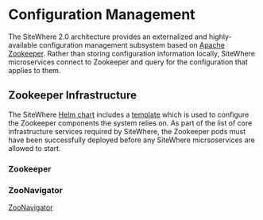 # Configuration Management

The SiteWhere 2.0 architecture provides an externalized and highly-available configuration
management subsystem based on [Apache Zookeeper](https://zookeeper.apache.org/). Rather than
storing configuration information locally, SiteWhere microservices connect to Zookeeper
and query for the configuration that applies to them.

## Zookeeper Infrastructure

The SiteWhere [Helm chart](https://github.com/sitewhere/sitewhere-k8s/blob/sitewhere-2.0.1/charts)
includes a [template](https://github.com/sitewhere/sitewhere-k8s/blob/sitewhere-2.0.1/charts/sitewhere/templates/Zookeeper.yaml)
which is used to configure the Zookeeper components the system relies on. As part of the
list of core infrastructure services required by SiteWhere, the Zookeeper pods must have
been successfully deployed before any SiteWhere micrsoservices are allowed to start.

### Zookeeper

### ZooNavigator

[ZooNavigator](http://www.elkozmon.com/zoonavigator/)
